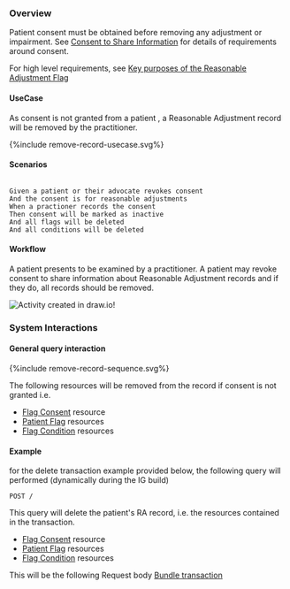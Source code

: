 ### Overview

Patient consent must be obtained before removing any adjustment or impairment.  See [Consent to Share Information](consent-to-share-information.html) for details of requirements around consent.

For high level requirements, see [Key purposes of the Reasonable Adjustment Flag](index.html#key-purposes)   
 

#### UseCase

As consent is not granted from a patient , a Reasonable Adjustment record will be removed by the practitioner.

<div style="text-align: left;">

  {%include remove-record-usecase.svg%}

</div>

#### Scenarios

```gherkin

Given a patient or their advocate revokes consent
And the consent is for reasonable adjustments
When a practioner records the consent
Then consent will be marked as inactive
And all flags will be deleted
And all conditions will be deleted

```


#### Workflow
<p>
  
A patient presents to be examined by a practitioner. A patient may revoke consent to share information about Reasonable Adjustment records and if they do, all records should be removed.

</p>

<div>
    <img style="max-width: 70%" alt="Activity created in draw.io!" src="remove-record-workflow.svg"/>
</div>

### System Interactions


#### General query interaction

<div style="text-align: left;">

  {%include remove-record-sequence.svg%}

</div>

The following resources will be removed from the record if consent is not granted i.e.

* [Flag Consent](StructureDefinition-FlagConsent.html) resource
* [Patient Flag](StructureDefinition-PatientFlag.html) resources  
* [Flag Condition](StructureDefinition-FlagCondition.html) resources 

#### Example

for the delete transaction example provided below, the following query will performed (dynamically during the IG build)

```
POST /
```

This query will delete the patient's RA record, i.e. the resources contained in the transaction.

* [Flag Consent](StructureDefinition-FlagConsent.html) resource
* [Patient Flag](StructureDefinition-PatientFlag.html) resources  
* [Flag Condition](StructureDefinition-FlagCondition.html) resources 

This will be the following Request body [Bundle transaction](Bundle-RemoveRARecordExample.html)
